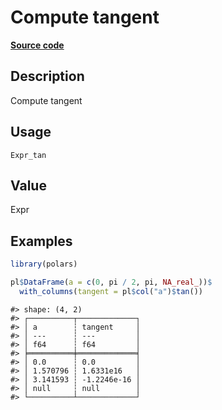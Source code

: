 
# Compute tangent

[**Source code**](https://github.com/pola-rs/r-polars/tree/53c7d964901ed4a019998e89aff8c6d44691d793/R/#L)

## Description

Compute tangent

## Usage

<pre><code class='language-R'>Expr_tan
</code></pre>

## Value

Expr

## Examples

``` r
library(polars)

pl$DataFrame(a = c(0, pi / 2, pi, NA_real_))$
  with_columns(tangent = pl$col("a")$tan())
```

    #> shape: (4, 2)
    #> ┌──────────┬─────────────┐
    #> │ a        ┆ tangent     │
    #> │ ---      ┆ ---         │
    #> │ f64      ┆ f64         │
    #> ╞══════════╪═════════════╡
    #> │ 0.0      ┆ 0.0         │
    #> │ 1.570796 ┆ 1.6331e16   │
    #> │ 3.141593 ┆ -1.2246e-16 │
    #> │ null     ┆ null        │
    #> └──────────┴─────────────┘
